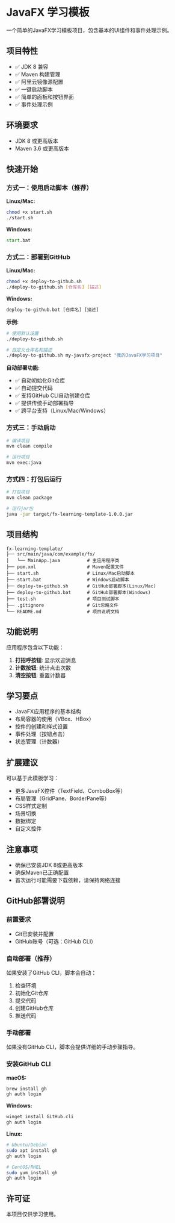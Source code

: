# JavaFX 学习模板

一个简单的JavaFX学习模板项目，包含基本的UI组件和事件处理示例。

## 项目特性

- ✅ JDK 8 兼容
- ✅ Maven 构建管理
- ✅ 阿里云镜像源配置
- ✅ 一键启动脚本
- ✅ 简单的面板和按钮界面
- ✅ 事件处理示例

## 环境要求

- JDK 8 或更高版本
- Maven 3.6 或更高版本

## 快速开始

### 方式一：使用启动脚本（推荐）

**Linux/Mac:**
```bash
chmod +x start.sh
./start.sh
```

**Windows:**
```cmd
start.bat
```

### 方式二：部署到GitHub

**Linux/Mac:**
```bash
chmod +x deploy-to-github.sh
./deploy-to-github.sh [仓库名] [描述]
```

**Windows:**
```cmd
deploy-to-github.bat [仓库名] [描述]
```

**示例:**
```bash
# 使用默认设置
./deploy-to-github.sh

# 自定义仓库名和描述
./deploy-to-github.sh my-javafx-project "我的JavaFX学习项目"
```

**自动部署功能:**
- ✅ 自动初始化Git仓库
- ✅ 自动提交代码
- ✅ 支持GitHub CLI自动创建仓库
- ✅ 提供传统手动部署指导
- ✅ 跨平台支持（Linux/Mac/Windows）

### 方式三：手动启动

```bash
# 编译项目
mvn clean compile

# 运行项目
mvn exec:java
```

### 方式四：打包后运行

```bash
# 打包项目
mvn clean package

# 运行jar包
java -jar target/fx-learning-template-1.0.0.jar
```

## 项目结构

```
fx-learning-template/
├── src/main/java/com/example/fx/
│   └── MainApp.java          # 主应用程序类
├── pom.xml                   # Maven配置文件
├── start.sh                  # Linux/Mac启动脚本
├── start.bat                 # Windows启动脚本
├── deploy-to-github.sh       # GitHub部署脚本(Linux/Mac)
├── deploy-to-github.bat      # GitHub部署脚本(Windows)
├── test.sh                   # 项目测试脚本
├── .gitignore                # Git忽略文件
└── README.md                 # 项目说明文档
```

## 功能说明

应用程序包含以下功能：

1. **打招呼按钮**: 显示欢迎消息
2. **计数按钮**: 统计点击次数
3. **清空按钮**: 重置计数器

## 学习要点

- JavaFX应用程序的基本结构
- 布局容器的使用（VBox、HBox）
- 控件的创建和样式设置
- 事件处理（按钮点击）
- 状态管理（计数器）

## 扩展建议

可以基于此模板学习：

- 更多JavaFX控件（TextField、ComboBox等）
- 布局管理（GridPane、BorderPane等）
- CSS样式定制
- 场景切换
- 数据绑定
- 自定义控件

## 注意事项

- 确保已安装JDK 8或更高版本
- 确保Maven已正确配置
- 首次运行可能需要下载依赖，请保持网络连接

## GitHub部署说明

### 前置要求
- Git已安装并配置
- GitHub账号（可选：GitHub CLI）

### 自动部署（推荐）
如果安装了GitHub CLI，脚本会自动：
1. 检查环境
2. 初始化Git仓库
3. 提交代码
4. 创建GitHub仓库
5. 推送代码

### 手动部署
如果没有GitHub CLI，脚本会提供详细的手动步骤指导。

### 安装GitHub CLI
**macOS:**
```bash
brew install gh
gh auth login
```

**Windows:**
```cmd
winget install GitHub.cli
gh auth login
```

**Linux:**
```bash
# Ubuntu/Debian
sudo apt install gh
gh auth login

# CentOS/RHEL
sudo yum install gh
gh auth login
```

## 许可证

本项目仅供学习使用。 